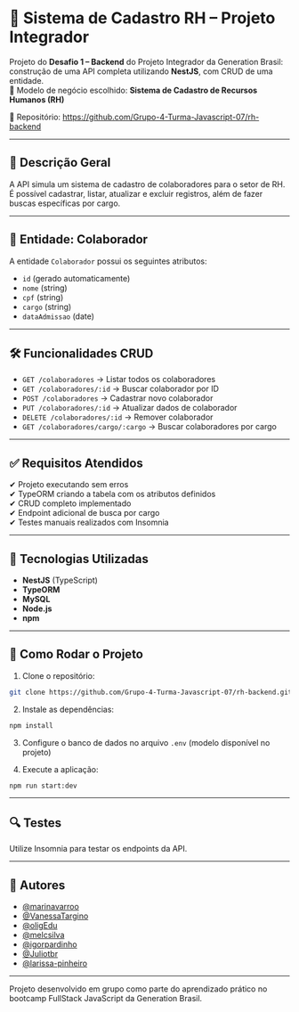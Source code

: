 # 📁 Sistema de Cadastro RH – Projeto Integrador

Projeto do **Desafio 1 – Backend** do Projeto Integrador da Generation Brasil: construção de uma API completa utilizando **NestJS**, com CRUD de uma entidade.  
📌 Modelo de negócio escolhido: **Sistema de Cadastro de Recursos Humanos (RH)**

🔗 Repositório: https://github.com/Grupo-4-Turma-Javascript-07/rh-backend

---

## 📌 Descrição Geral

A API simula um sistema de cadastro de colaboradores para o setor de RH. É possível cadastrar, listar, atualizar e excluir registros, além de fazer buscas específicas por cargo.

---

## 🧾 Entidade: Colaborador

A entidade `Colaborador` possui os seguintes atributos:

- `id` (gerado automaticamente)
- `nome` (string)
- `cpf` (string)
- `cargo` (string)
- `dataAdmissao` (date)

---

## 🛠️ Funcionalidades CRUD

- `GET /colaboradores` → Listar todos os colaboradores  
- `GET /colaboradores/:id` → Buscar colaborador por ID  
- `POST /colaboradores` → Cadastrar novo colaborador  
- `PUT /colaboradores/:id` → Atualizar dados de colaborador  
- `DELETE /colaboradores/:id` → Remover colaborador  
- `GET /colaboradores/cargo/:cargo` → Buscar colaboradores por cargo  

---

## ✅ Requisitos Atendidos

✔ Projeto executando sem erros  
✔ TypeORM criando a tabela com os atributos definidos  
✔ CRUD completo implementado  
✔ Endpoint adicional de busca por cargo  
✔ Testes manuais realizados com Insomnia

---

## 🧰 Tecnologias Utilizadas

- **NestJS** (TypeScript)  
- **TypeORM**  
- **MySQL**  
- **Node.js**  
- **npm**

---

## 🚀 Como Rodar o Projeto

1. Clone o repositório:
```bash
git clone https://github.com/Grupo-4-Turma-Javascript-07/rh-backend.git
```

2. Instale as dependências:
```bash
npm install
```

3. Configure o banco de dados no arquivo `.env` (modelo disponível no projeto)

4. Execute a aplicação:
```bash
npm run start:dev
```

---

## 🔍 Testes

Utilize Insomnia para testar os endpoints da API.

---

## :busts_in_silhouette: Autores

- [@marinavarroo](https://github.com/marinavarroo)  
- [@VanessaTargino](https://github.com/VanessaTargino)  
- [@oligEdu](https://github.com/oligEdu)  
- [@melcsilva](https://github.com/melcsilva)  
- [@igorpardinho](https://github.com/igorpardinho)  
- [@Juliotbr](https://github.com/Juliotbr)  
- [@larissa-pinheiro](https://github.com/larissa-pinheiro)

---

Projeto desenvolvido em grupo como parte do aprendizado prático no bootcamp FullStack JavaScript da Generation Brasil.

